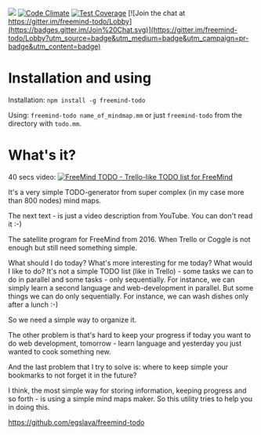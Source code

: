 ![](https://travis-ci.org/egslava/freemind-todo.svg?branch=master)
[![Code Climate](https://codeclimate.com/github/egslava/freemind-todo/badges/gpa.svg)](https://codeclimate.com/github/egslava/freemind-todo)
[![Test Coverage](https://codeclimate.com/github/egslava/freemind-todo/badges/coverage.svg)](https://codeclimate.com/github/egslava/freemind-todo/coverage)
[![Join the chat at https://gitter.im/freemind-todo/Lobby](https://badges.gitter.im/Join%20Chat.svg)](https://gitter.im/freemind-todo/Lobby?utm_source=badge&utm_medium=badge&utm_campaign=pr-badge&utm_content=badge)

# Installation and using
Installation: `npm install -g freemind-todo`

Using: `freemind-todo name_of_mindmap.mm` or just `freemind-todo` from the directory with `todo.mm`.

# What's it?
40 secs video:
[![FreeMind TODO - Trello-like TODO list for FreeMind](https://i.ytimg.com/vi/ZLzEKCgTwFU/hqdefault.jpg)](https://youtu.be/ZLzEKCgTwFU)

It's a very simple TODO-generator from super complex (in my case more than 800 nodes) mind maps. 

The next text - is just a video description from YouTube. You can don't read it :-)

The satellite program for FreeMind from 2016.
When Trello or Coggle is not enough but still need something simple.
 

What should I do today? What's more interesting for me today? What would I like to do?
It's not a simple TODO list (like in Trello) - some tasks we can to do in parallel and some tasks - only sequentially. For instance, we can simply learn a second language and web-development in parallel. But some things we can do only sequentially. For instance, we can wash dishes only after a lunch :-) 

So we need a simple way to organize it.

The other problem is that's hard to keep your progress if today you want to do web development, tomorrow - learn language and yesterday you just wanted to cook something new. 

And the last problem that I try to solve is: where to keep simple your bookmarks to not forget it in the future?

I think, the most simple way for storing information, keeping progress and so forth - is using a simple mind maps maker. So this utility tries to help you in doing this.

https://github.com/egslava/freemind-todo

